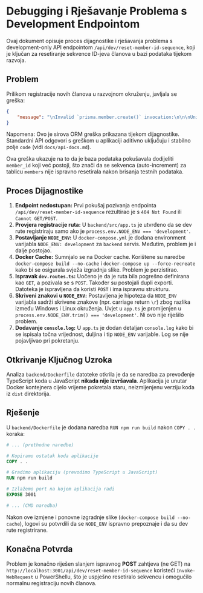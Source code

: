 # Debugging i Rješavanje Problema s Development Endpointom

Ovaj dokument opisuje proces dijagnostike i rješavanja problema s development-only API endpointom `/api/dev/reset-member-id-sequence`, koji je ključan za resetiranje sekvence ID-jeva članova u bazi podataka tijekom razvoja.

## Problem

Prilikom registracije novih članova u razvojnom okruženju, javljala se greška:

```json
{
    "message": "\nInvalid `prisma.member.create()` invocation:\n\n\nUnique constraint failed on the fields: (`member_id`)"
}
```

Napomena: Ovo je sirova ORM greška prikazana tijekom dijagnostike. Standardni API odgovori s greškom u aplikaciji aditivno uključuju i stabilno polje `code` (vidi `docs/api-docs.md`).

Ova greška ukazuje na to da je baza podataka pokušavala dodijeliti `member_id` koji već postoji, što znači da se sekvenca (auto-increment) za tablicu `members` nije ispravno resetirala nakon brisanja testnih podataka.

## Proces Dijagnostike

1.  **Endpoint nedostupan:** Prvi pokušaj pozivanja endpointa `/api/dev/reset-member-id-sequence` rezultirao je s `404 Not Found` ili `Cannot GET/POST`.
2.  **Provjera registracije ruta:** U `backend/src/app.ts` je utvrđeno da se dev rute registriraju samo ako je `process.env.NODE_ENV === 'development'`.
3.  **Postavljanje `NODE_ENV`:** U `docker-compose.yml` je dodana environment varijabla `NODE_ENV: development` za `backend` servis. Međutim, problem je i dalje postojao.
4.  **Docker Cache:** Sumnjalo se na Docker cache. Korištene su naredbe `docker-compose build --no-cache` i `docker-compose up --force-recreate` kako bi se osigurala svježa izgradnja slike. Problem je perzistirao.
5.  **Ispravak `dev.routes.ts`:** Uočeno je da je ruta bila pogrešno definirana kao `GET`, a pozivala se s `POST`. Također su postojali dupli exporti. Datoteka je ispravljena da koristi `POST` i ima ispravnu strukturu.
6.  **Skriveni znakovi u `NODE_ENV`:** Postavljena je hipoteza da `NODE_ENV` varijabla sadrži skrivene znakove (npr. carriage return `\r`) zbog razlika između Windows i Linux okruženja. Uvjet u `app.ts` je promijenjen u `process.env.NODE_ENV.trim() === 'development'`. Ni ovo nije riješilo problem.
7.  **Dodavanje `console.log`:** U `app.ts` je dodan detaljan `console.log` kako bi se ispisala točna vrijednost, duljina i tip `NODE_ENV` varijable. Log se nije pojavljivao pri pokretanju.

## Otkrivanje Ključnog Uzroka

Analiza `backend/Dockerfile` datoteke otkrila je da se naredba za prevođenje TypeScript koda u JavaScript **nikada nije izvršavala**. Aplikacija je unutar Docker kontejnera cijelo vrijeme pokretala staru, neizmijenjenu verziju koda iz `dist` direktorija.

## Rješenje

U `backend/Dockerfile` je dodana naredba `RUN npm run build` nakon `COPY . .` koraka:

```dockerfile
# ... (prethodne naredbe)

# Kopiramo ostatak koda aplikacije
COPY . .

# Gradimo aplikaciju (prevodimo TypeScript u JavaScript)
RUN npm run build

# Izlažemo port na kojem aplikacija radi
EXPOSE 3001

# ... (CMD naredba)
```

Nakon ove izmjene i ponovne izgradnje slike (`docker-compose build --no-cache`), logovi su potvrdili da se `NODE_ENV` ispravno prepoznaje i da su dev rute registrirane.

## Konačna Potvrda

Problem je konačno riješen slanjem ispravnog **POST** zahtjeva (ne GET) na `http://localhost:3001/api/dev/reset-member-id-sequence` koristeći `Invoke-WebRequest` u PowerShellu, što je uspješno resetiralo sekvencu i omogućilo normalnu registraciju novih članova.
